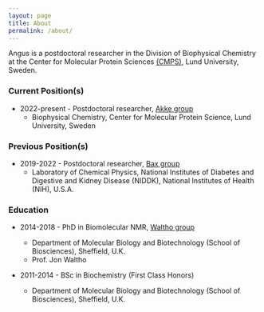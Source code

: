 ```yaml
---
layout: page
title: About
permalink: /about/
---
```


Angus is a postdoctoral researcher in the Division of Biophysical Chemistry at the Center for Molecular Protein Sciences [(CMPS)](https://www.cmps.lu.se), Lund University, Sweden. 

### Current Position(s) 
* 2022-present - Postdoctoral researcher, [Akke group](https://www.cmps.lu.se/bpc/research/akke/)
	+ Biophysical Chemistry, Center for Molecular Protein Science, Lund University, Sweden

### Previous Position(s) 
* 2019-2022 - Postdoctoral researcher, [Bax group](https://spin.niddk.nih.gov/bax/)
    + Laboratory of Chemical Physics, National Institutes of Diabetes and Digestive and Kidney Disease (NIDDK), National Institutes of Health (NIH), U.S.A.

### Education
* 2014-2018	- PhD in Biomolecular NMR, [Waltho group](https://www.sheffield.ac.uk/biosciences/people/academic-staff/jon-waltho)
	+ Department of Molecular Biology and Biotechnology (School of Biosciences), Sheffield, U.K.
	+ Prof. Jon Waltho

* 2011-2014	- BSc in Biochemistry (First Class Honors)
	+ Department of Molecular Biology and Biotechnology (School of Biosciences), Sheffield, U.K.

